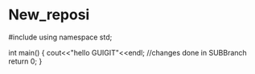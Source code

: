 # New_reposi

#include<iostream>
  using namespace std;
  
  int main()
  {
  cout<<"hello GUIGIT"<<endl;
  //changes done in SUBBranch 
  return 0;
  }
